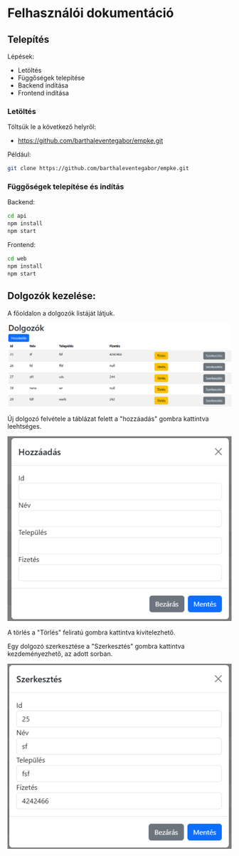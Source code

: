 # Felhasználói dokumentáció

## Telepítés

Lépések:
* Letöltés
* Függőségek telepítése
* Backend indítása
* Frontend indítása

### Letöltés

Töltsük le a következő helyről:

* https://github.com/barthaleventegabor/empke.git

Például:

```bash
git clone https://github.com/barthaleventegabor/empke.git
```

### Függőségek telepítése és indítás

Backend:

```bash
cd api
npm install
npm start
```

Frontend:

```bash
cd web
npm install
npm start
```

## Dolgozók kezelése:

A főoldalon a dolgozók listáját látjuk.

![Főoldal](images/home.PNG)

Új dolgozó felvétele a táblázat felett a "hozzáadás"
gombra kattintva leehtséges.

![Dolgozó hozzáadása](images/add.PNG)

A törlés a "Törlés" feliratú gombra kattintva kivitelezhető.

Egy dolgozó szerkesztése a "Szerkesztés" gombra kattintva 
kezdeményezhető, az adott sorban.

![Szerkesztés](images/edit.PNG)
